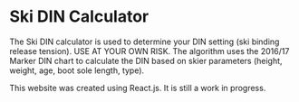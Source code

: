 # Ski DIN Calculator

The Ski DIN calculator is used to determine your DIN setting (ski binding release tension). USE AT YOUR OWN RISK. The algorithm uses the 2016/17 Marker DIN chart to calculate the DIN based on skier parameters (height, weight, age, boot sole length, type).

This website was created using React.js. It is still a work in progress.
